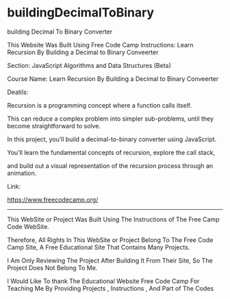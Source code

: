 # buildingDecimalToBinary
building Decimal To Binary Converter

This Website Was Built Using Free Code Camp Instructions: Learn Recursion By Building a Decimal to Binary Conveerter


Section: JavaScript Algorithms and Data Structures (Beta)


Course Name: Learn Recursion By Building a Decimal to Binary Conveerter


Deatils:

Recursion is a programming concept where a function calls itself. 


This can reduce a complex problem into simpler sub-problems, until they become straightforward to solve.


In this project, you’ll build a decimal-to-binary converter using JavaScript. 


You’ll learn the fundamental concepts of recursion, explore the call stack, 


and build out a visual representation of the recursion process through an animation.


Link:

https://www.freecodecamp.org/



---------------------------------------------------------------------------------------------------------------------------------------------------------------------------------------------------------------------



This WebSite or Project Was Built Using The Instructions of The Free Camp Code WebSite.

Therefore, All Rights In This WebSite or Project Belong To The Free Code Camp Site, A Free Educational Site That Contains Many Projects.

I Am Only Reviewing The Project After Building It From Their Site, So The Project Does Not Belong To Me.

I Would Like To thank The Educational Website Free Code Camp For Teaching Me By Providing Projects , Instructions , And Part of The Codes




